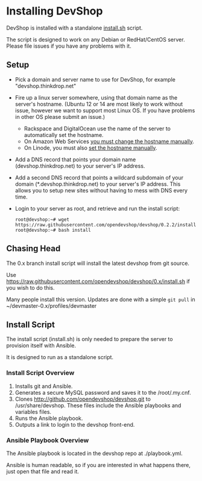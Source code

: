 Installing DevShop
==================

DevShop is installed with a standalone <a href="https://raw.githubusercontent.com/opendevshop/devshop/0.x/install.sh">install.sh</a> script.

The script is designed to work on any Debian or RedHat/CentOS server. Please file issues if you have any problems with it.

Setup
-----

- Pick a domain and server name to use for DevShop, for example "devshop.thinkdrop.net"
- Fire up a linux server somewhere, using that domain name as the server's hostname. (Ubuntu 12 or 14 are most likely to work without issue, however we want to support most Linux OS. If you have problems in other OS please submit an issue.)
  - Rackspace and DigitalOcean use the name of the server to automatically set the hostname.
  - On Amazon Web Services <a href="http://docs.aws.amazon.com/AWSEC2/latest/UserGuide/set-hostname.html">you must change the hostname manually</a>.
  - On Linode, you must also <a href="https://www.linode.com/docs/getting-started#setting-the-hostname">set the hostname manually</a>.

- Add a DNS record that points your domain name (devshop.thinkdrop.net) to your server's IP address.
- Add a second DNS record that points a wildcard subdomain of your domain (*.devshop.thinkdrop.net) to your server's IP address. This allows you to setup new sites without having to mess with DNS every time.
- Login to your server as root, and retrieve and run the install script:

  ```
  root@devshop:~# wget https://raw.githubusercontent.com/opendevshop/devshop/0.2.2/install.sh
  root@devshop:~# bash install
  ```

Chasing Head
------------

The 0.x branch install script will install the latest devshop from git source.

Use https://raw.githubusercontent.com/opendevshop/devshop/0.x/install.sh if you wish to do this.

Many people install this version.  Updates are done with a simple `git pull` in ~/devmaster-0.x/profiles/devmaster

Install Script
--------------

The install script (install.sh) is only needed to prepare the server to provision itself with Ansible.

It is designed to run as a standalone script.

### Install Script Overview

1. Installs git and Ansible.
2. Generates a secure MySQL password and saves it to the /root/.my.cnf.
3. Clones http://github.com/opendevshop/devshop.git to /usr/share/devshop.  These files include the Ansible playbooks and variables files.
4. Runs the Ansible playbook.
5. Outputs a link to login to the devshop front-end.

### Ansible Playbook Overview

The Ansible playbook is located in the devshop repo at ./playbook.yml.

Ansible is human readable, so if you are interested in what happens there, just open that file and read it.


